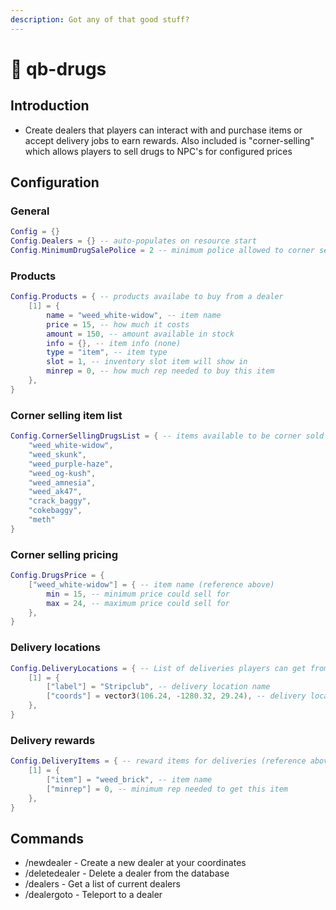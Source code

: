 ```yaml
---
description: Got any of that good stuff?
---
```


# 💊 qb-drugs

## Introduction

* Create dealers that players can interact with and purchase items or accept delivery jobs to earn rewards. Also included is "corner-selling" which allows players to sell drugs to NPC's for configured prices

## Configuration

### General

```lua
Config = {}
Config.Dealers = {} -- auto-populates on resource start
Config.MinimumDrugSalePolice = 2 -- minimum police allowed to corner sell
```

### Products

```lua
Config.Products = { -- products availabe to buy from a dealer
    [1] = {
        name = "weed_white-widow", -- item name
        price = 15, -- how much it costs
        amount = 150, -- amount available in stock
        info = {}, -- item info (none)
        type = "item", -- item type
        slot = 1, -- inventory slot item will show in
        minrep = 0, -- how much rep needed to buy this item
    },
}
```

### Corner selling item list

```lua
Config.CornerSellingDrugsList = { -- items available to be corner sold
    "weed_white-widow",
    "weed_skunk",
    "weed_purple-haze",
    "weed_og-kush",
    "weed_amnesia",
    "weed_ak47",
    "crack_baggy",
    "cokebaggy",
    "meth"
}
```

### Corner selling pricing

```lua
Config.DrugsPrice = {
    ["weed_white-widow"] = { -- item name (reference above)
        min = 15, -- minimum price could sell for
        max = 24, -- maximum price could sell for
    },
}
```

### Delivery locations

```lua
Config.DeliveryLocations = { -- List of deliveries players can get from dealers
    [1] = {
        ["label"] = "Stripclub", -- delivery location name
        ["coords"] = vector3(106.24, -1280.32, 29.24), -- delivery location coords
    },
}
```

### Delivery rewards

```lua
Config.DeliveryItems = { -- reward items for deliveries (reference above)
    [1] = {
        ["item"] = "weed_brick", -- item name
        ["minrep"] = 0, -- minimum rep needed to get this item
    },
}
```

## Commands

* /newdealer - Create a new dealer at your coordinates
* /deletedealer - Delete a dealer from the database
* /dealers - Get a list of current dealers
* /dealergoto - Teleport to a dealer
